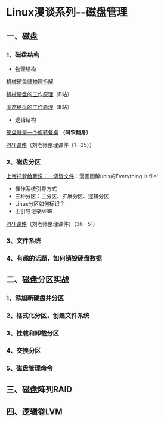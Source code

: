 # Linux漫谈系列--磁盘管理

## 一、磁盘

### 1、磁盘结构

- 物理结构

[机械硬盘储物理拆解](https://www.bilibili.com/video/BV1kf4y137Zd/?spm_id_from=333.337.search-card.all.click&vd_source=c7b66582e4bea8e9a772ca334df24fe5)  

[机械硬盘的工作原理](https://www.bilibili.com/video/BV1WF411R7es/?spm_id_from=333.788)（B站）

[固态硬盘的工作原理](https://www.bilibili.com/video/BV1yh4y1j7sg?spm_id_from=333.788.videopod.sections&vd_source=c7b66582e4bea8e9a772ca334df24fe5)（B站）

- 逻辑结构

[硬盘就是一个旋转餐桌](https://mp.weixin.qq.com/s/eIU_adzAbOjsytcajhjrNA) **（码农翻身）**

[PPT课件](磁盘管理20241112.pptx)（刘老师整理课件（1--35））



### 2、磁盘分区

 [上帝托梦给我说：一切皆文件](https://mp.weixin.qq.com/s/oXsL83KcObnUyYc-knaZvQ)：漫画图解unix的Everything is file!

- 操作系统引导方式
- 三种分区：主分区、扩展分区、逻辑分区
- Linux分区如何标识？
- 主引导记录MBR

[PPT课件](磁盘管理20241112.pptx)（刘老师整理课件）（36--51）

### 3、文件系统





### 4、有趣的话题，如何销毁硬盘数据







## 二、磁盘分区实战

### 1、添加新硬盘并分区



### 2、格式化分区，创建文件系统



### 3、挂载和卸载分区



### 4、交换分区



### 5、磁盘管理命令



## 三、磁盘阵列RAID



## 四、逻辑卷LVM

